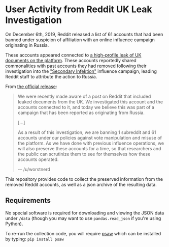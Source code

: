 # User Activity from Reddit UK Leak Investigation

On December 6th, 2019, Reddit released a list of 61 accounts that had been banned under suspicion of affiliation with an online influence campaign originating in Russia.

These accounts appeared connected to [a high-profile leak of UK documents on the platform](https://www.reddit.com/r/worldpolitics/comments/dkzlfc/officialsensitive_great_britain_is_practically/).
These accounts reportedly shared commonalities with past accounts they had removed following their investigation into the ["Secondary Infektion"](https://medium.com/dfrlab/top-takes-suspected-russian-intelligence-operation-39212367d2f0) influence campaign, leading Reddit staff to attribute the action to Russia.

From [the official release](https://www.reddit.com/r/redditsecurity/comments/e74nml/suspected_campaign_from_russia_on_reddit/):

> We were recently made aware of a post on Reddit that included leaked documents from the UK. We investigated this account and the accounts connected to it, and today we believe this was part of a campaign that has been reported as originating from Russia.  
>  
> [...]  
>  
>  As a result of this investigation, we are banning 1 subreddit and 61 accounts under our policies against vote manipulation and misuse of the platform. As we have done with previous influence operations, we will also preserve these accounts for a time, so that researchers and the public can scrutinize them to see for themselves how these accounts operated.
>  
> -- /u/worstnerd


This repository provides code to collect the preserved information from the removed Reddit accounts, as well as a json archive of the resulting data.

## Requirements

No special software is required for downloading and viewing the JSON data under `/data` (though you may want to use `pandas.read_json` if you're using Python).

To re-run the collection code, you will require [psaw](https://github.com/dmarx/psaw) which can be installed by typing:
`pip install psaw`